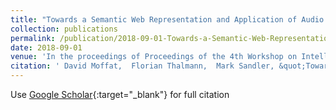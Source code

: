 ```yaml
---
title: "Towards a Semantic Web Representation and Application of Audio Mixing Rules"
collection: publications
permalink: /publication/2018-09-01-Towards-a-Semantic-Web-Representation-and-Application-of-Audio-Mixing-Rules
date: 2018-09-01
venue: 'In the proceedings of Proceedings of the 4th Workshop on Intelligent Music Production (WIMP)'
citation: ' David Moffat,  Florian Thalmann,  Mark Sandler, &quot;Towards a Semantic Web Representation and Application of Audio Mixing Rules.&quot; In the proceedings of Proceedings of the 4th Workshop on Intelligent Music Production (WIMP), 2018.'
---
```

Use [Google Scholar](https://scholar.google.com/scholar?q=Towards+a+Semantic+Web+Representation+and+Application+of+Audio+Mixing+Rules){:target="_blank"} for full citation